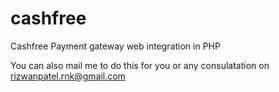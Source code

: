 # cashfree
Cashfree Payment gateway web integration in PHP 

You can also mail me to do this for you or any consulatation on rizwanpatel.rnk@gmail.com
